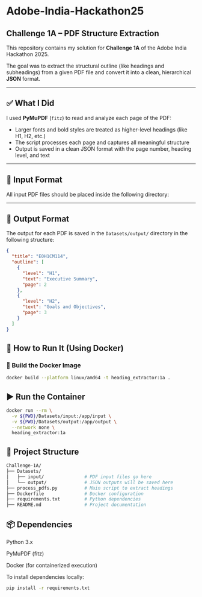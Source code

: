 # Adobe-India-Hackathon25  
## Challenge 1A – PDF Structure Extraction

This repository contains my solution for **Challenge 1A** of the Adobe India Hackathon 2025.

The goal was to extract the structural outline (like headings and subheadings) from a given PDF file and convert it into a clean, hierarchical **JSON** format.

---

## ✅ What I Did

I used **PyMuPDF** (`fitz`) to read and analyze each page of the PDF:

- Larger fonts and bold styles are treated as higher-level headings (like H1, H2, etc.)
- The script processes each page and captures all meaningful structure
- Output is saved in a clean JSON format with the page number, heading level, and text

---

## 📂 Input Format

All input PDF files should be placed inside the following directory:


---

## 🧾 Output Format

The output for each PDF is saved in the `Datasets/output/` directory in the following structure:

```json
{
  "title": "E0H1CM114",
  "outline": [
    {
      "level": "H1",
      "text": "Executive Summary",
      "page": 2
    },
    {
      "level": "H2",
      "text": "Goals and Objectives",
      "page": 3
    }
  ]
}
```

## 🐳 How to Run It (Using Docker)

### 🔧 Build the Docker Image

```bash
docker build --platform linux/amd64 -t heading_extractor:1a .
```

## ▶️ Run the Container
```bash
docker run --rm \
  -v ${PWD}/Datasets/input:/app/input \
  -v ${PWD}/Datasets/output:/app/output \
  --network none \
  heading_extractor:1a
```

## 📁 Project Structure

```bash
Challenge-1A/
├── Datasets/
│   ├── input/               # PDF input files go here
│   └── output/              # JSON outputs will be saved here
├── process_pdfs.py          # Main script to extract headings
├── Dockerfile               # Docker configuration
├── requirements.txt         # Python dependencies
├── README.md                # Project documentation
```

## 📦 Dependencies

Python 3.x

PyMuPDF (fitz)

Docker (for containerized execution)

To install dependencies locally:

```bash
pip install -r requirements.txt

```
